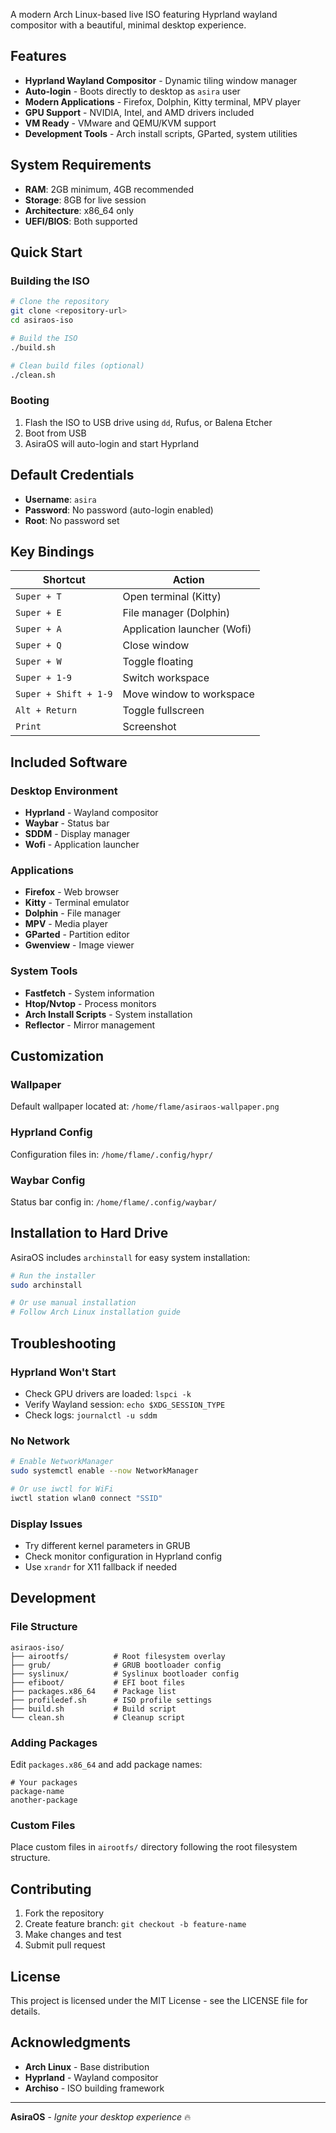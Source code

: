 A modern Arch Linux-based live ISO featuring Hyprland wayland compositor with a beautiful, minimal desktop experience.

## Features

- **Hyprland Wayland Compositor** - Dynamic tiling window manager
- **Auto-login** - Boots directly to desktop as `asira` user
- **Modern Applications** - Firefox, Dolphin, Kitty terminal, MPV player
- **GPU Support** - NVIDIA, Intel, and AMD drivers included
- **VM Ready** - VMware and QEMU/KVM support
- **Development Tools** - Arch install scripts, GParted, system utilities

## System Requirements

- **RAM**: 2GB minimum, 4GB recommended
- **Storage**: 8GB for live session
- **Architecture**: x86_64 only
- **UEFI/BIOS**: Both supported

## Quick Start

### Building the ISO

```bash
# Clone the repository
git clone <repository-url>
cd asiraos-iso

# Build the ISO
./build.sh

# Clean build files (optional)
./clean.sh
```

### Booting

1. Flash the ISO to USB drive using `dd`, Rufus, or Balena Etcher
2. Boot from USB
3. AsiraOS will auto-login and start Hyprland

## Default Credentials

- **Username**: `asira`
- **Password**: No password (auto-login enabled)
- **Root**: No password set

## Key Bindings

| Shortcut              | Action                      |
| --------------------- | --------------------------- |
| `Super + T`           | Open terminal (Kitty)       |
| `Super + E`           | File manager (Dolphin)      |
| `Super + A`           | Application launcher (Wofi) |
| `Super + Q`           | Close window                |
| `Super + W`           | Toggle floating             |
| `Super + 1-9`         | Switch workspace            |
| `Super + Shift + 1-9` | Move window to workspace    |
| `Alt + Return`        | Toggle fullscreen           |
| `Print`               | Screenshot                  |

## Included Software

### Desktop Environment

- **Hyprland** - Wayland compositor
- **Waybar** - Status bar
- **SDDM** - Display manager
- **Wofi** - Application launcher

### Applications

- **Firefox** - Web browser
- **Kitty** - Terminal emulator
- **Dolphin** - File manager
- **MPV** - Media player
- **GParted** - Partition editor
- **Gwenview** - Image viewer

### System Tools

- **Fastfetch** - System information
- **Htop/Nvtop** - Process monitors
- **Arch Install Scripts** - System installation
- **Reflector** - Mirror management

## Customization

### Wallpaper

Default wallpaper located at: `/home/flame/asiraos-wallpaper.png`

### Hyprland Config

Configuration files in: `/home/flame/.config/hypr/`

### Waybar Config

Status bar config in: `/home/flame/.config/waybar/`

## Installation to Hard Drive

AsiraOS includes `archinstall` for easy system installation:

```bash
# Run the installer
sudo archinstall

# Or use manual installation
# Follow Arch Linux installation guide
```

## Troubleshooting

### Hyprland Won't Start

- Check GPU drivers are loaded: `lspci -k`
- Verify Wayland session: `echo $XDG_SESSION_TYPE`
- Check logs: `journalctl -u sddm`

### No Network

```bash
# Enable NetworkManager
sudo systemctl enable --now NetworkManager

# Or use iwctl for WiFi
iwctl station wlan0 connect "SSID"
```

### Display Issues

- Try different kernel parameters in GRUB
- Check monitor configuration in Hyprland config
- Use `xrandr` for X11 fallback if needed

## Development

### File Structure

```
asiraos-iso/
├── airootfs/          # Root filesystem overlay
├── grub/              # GRUB bootloader config
├── syslinux/          # Syslinux bootloader config
├── efiboot/           # EFI boot files
├── packages.x86_64    # Package list
├── profiledef.sh      # ISO profile settings
├── build.sh           # Build script
└── clean.sh           # Cleanup script
```

### Adding Packages

Edit `packages.x86_64` and add package names:

```
# Your packages
package-name
another-package
```

### Custom Files

Place custom files in `airootfs/` directory following the root filesystem structure.

## Contributing

1. Fork the repository
2. Create feature branch: `git checkout -b feature-name`
3. Make changes and test
4. Submit pull request

## License

This project is licensed under the MIT License - see the LICENSE file for details.

## Acknowledgments

- **Arch Linux** - Base distribution
- **Hyprland** - Wayland compositor
- **Archiso** - ISO building framework

---

**AsiraOS** - _Ignite your desktop experience_ 🔥
